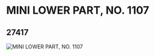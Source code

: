 # MINI LOWER PART, NO. 1107
## 27417
![MINI LOWER PART, NO. 1107](https://lc-www-live-s.legocdn.com/media/bricks/5/2/6158397.jpg)